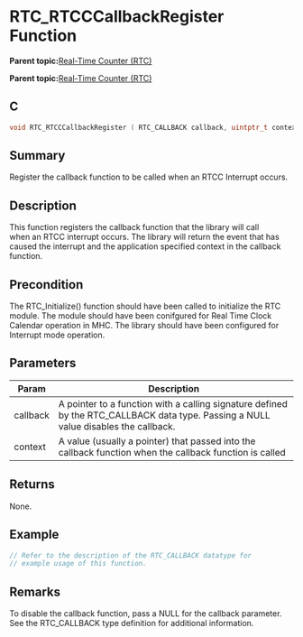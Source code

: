 # RTC\_RTCCCallbackRegister Function

**Parent topic:**[Real-Time Counter \(RTC\)](GUID-3578D06D-FEC5-4769-ADC7-0D46730CD973.md)

**Parent topic:**[Real-Time Counter \(RTC\)](GUID-C95E1695-55CC-4546-9F2C-315F5C908FC1.md)

## C

```c
void RTC_RTCCCallbackRegister ( RTC_CALLBACK callback, uintptr_t context )
```

## Summary

Register the callback function to be called when an RTCC Interrupt occurs.

## Description

This function registers the callback function that the library will call<br />when an RTCC interrupt occurs. The library will return the event that has<br />caused the interrupt and the application specified context in the callback<br />function.

## Precondition

The RTC\_Initialize\(\) function should have been called to initialize the RTC module. The module should have been conifgured for Real Time Clock Calendar operation in MHC. The library should have been configured for Interrupt mode operation.

## Parameters

|Param|Description|
|-----|-----------|
|callback|A pointer to a function with a calling signature defined by the RTC\_CALLBACK data type. Passing a NULL value disables the callback.|
|context|A value \(usually a pointer\) that passed into the callback function when the callback function is called|

## Returns

None.

## Example

```c
// Refer to the description of the RTC_CALLBACK datatype for
// example usage of this function.
```

## Remarks

To disable the callback function, pass a NULL for the callback parameter. See the RTC\_CALLBACK type definition for additional information.

